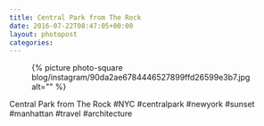 ```yaml
---
title: Central Park from The Rock
date: 2016-07-22T08:47:05+00:00
layout: photopost
categories:
---
```


<figure class="photo photo--square">
  {% picture photo-square blog/instagram/90da2ae6784446527899ffd26599e3b7.jpg alt="" %}
</figure>

Central Park from The Rock
#NYC #centralpark #newyork #sunset #manhattan #travel #architecture
